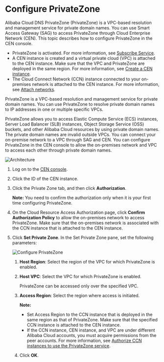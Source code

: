 # Configure PrivateZone

Alibaba Cloud DNS PrivateZone \(PrivateZone\) is a VPC-based resolution and management service for private domain names. You can use Smart Access Gateway \(SAG\) to access PrivateZone through Cloud Enterprise Network \(CEN\). This topic describes how to configure PrivateZone in the CEN console.

-   PrivateZone is activated. For more information, see [Subscribe Service](https://www.alibabacloud.com/help/zh/doc-detail/64627.htm?spm=a2c63.p38356.b99.13.29d1631aAid33A).
-   A CEN instance is created and a virtual private cloud \(VPC\) is attached to the CEN instance. Make sure that the VPC and PrivateZone are deployed in the same region. For more information, see [Create a CEN instance]().
-   The Cloud Connect Network \(CCN\) instance connected to your on-premises network is attached to the CEN instance. For more information, see [Attach networks]().

PrivateZone is a VPC-based resolution and management service for private domain names. You can use PrivateZone to resolve private domain names to IP addresses in one or multiple specific VPCs.

PrivateZone allows you to access Elastic Compute Service \(ECS\) instances, Server Load Balancer \(SLB\) instances, Object Storage Service \(OSS\) buckets, and other Alibaba Cloud resources by using private domain names. The private domain names are invalid outside VPCs. You can connect your on-premise network to a VPC through SAG and CEN. You can configure PrivateZone in the CEN console to allow the on-premises network and VPC to access each other through private domain names.

![Architecture](https://static-aliyun-doc.oss-accelerate.aliyuncs.com/assets/img/en-US/6318325061/p172779.png)

1.  Log on to the [CEN console](https://cen.console.aliyun.com/cen/list).

2.  Click the ID of the CEN instance.

3.  Click the Private Zone tab, and then click **Authorization**.

    **Note:** You need to confirm the authorization only when it is your first time configuring PrivateZone.

4.  On the Cloud Resource Access Authorization page, click **Confirm Authorization Policy** to allow the on-premises network to access PrivateZone. Make sure that the on-premises network is associated with the CCN instance that is attached to the CEN instance.

5.  Click **Set Private Zone**. In the Set Private Zone pane, set the following parameters:

    ![Configure PrivateZone](https://static-aliyun-doc.oss-accelerate.aliyuncs.com/assets/img/en-US/8787705061/p172717.png)

    1.  **Host Region**: Select the region of the VPC for which PrivateZone is enabled.

    2.  **Host VPC**: Select the VPC for which PrivateZone is enabled.

        PrivateZone can be accessed only over the specified VPC.

    3.  **Access Region**: Select the region where access is initiated.

        **Note:**

        -   Set Access Region to the CCN instance that is deployed in the same region as that of PrivateZone. Make sure that the specified CCN instance is attached to the CEN instance.
        -   If the CCN instance, CEN instance, and VPC are under different Alibaba Cloud accounts, you must acquire permissions from the peer accounts. For more information, see [Authorize CCN instances to use the PrivateZone service]().
    4.  Click **OK**.


